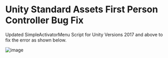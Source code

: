 # Unity Standard Assets First Person Controller Bug Fix

Updated SimpleActivatorMenu Script for Unity Versions 2017 and above to fix the error as shown below.

![image](https://user-images.githubusercontent.com/68107482/90314900-cf322c80-df49-11ea-9e80-10c730110704.png)
